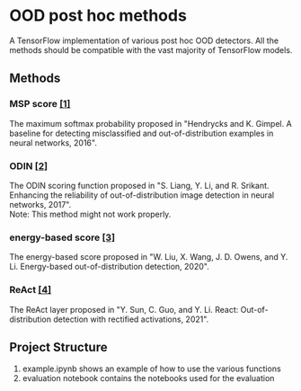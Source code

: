 # OOD post hoc methods
A TensorFlow implementation of various post hoc OOD detectors. All the methods should be compatible with the vast majority of TensorFlow models.

## Methods

### MSP score [[1]](https://arxiv.org/abs/1610.02136)
The maximum softmax probability proposed in "Hendrycks and K. Gimpel. A baseline for detecting misclassified and out-of-distribution examples in neural networks, 2016".


### ODIN [[2]](https://arxiv.org/abs/1706.02690)
The ODIN scoring function proposed in "S. Liang, Y. Li, and R. Srikant. Enhancing the reliability of out-of-distribution image detection in neural networks, 2017". <br>
Note: This method might not work properly.

### energy-based score [[3]](https://arxiv.org/abs/2010.03759)
The energy-based score proposed in "W. Liu, X. Wang, J. D. Owens, and Y. Li. Energy-based out-of-distribution detection, 2020". 

### ReAct [[4]](https://arxiv.org/abs/2111.12797)
The ReAct layer proposed in "Y. Sun, C. Guo, and Y. Li. React: Out-of-distribution detection with rectified activations, 2021".

## Project Structure
1) example.ipynb shows an example of how to use the various functions
2) evaluation notebook contains the notebooks used for the evaluation 
